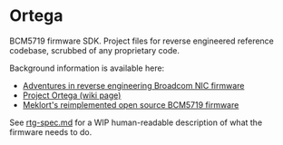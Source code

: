 # Ortega

BCM5719 firmware SDK. Project files for reverse engineered reference codebase,
scrubbed of any proprietary code.

Background information is available here:

- [Adventures in reverse engineering Broadcom NIC firmware](https://www.devever.net/~hl/ortega)
- [Project Ortega (wiki page)](https://wiki.raptorcs.com/wiki/Project_Ortega)
- [Meklort's reimplemented open source BCM5719 firmware](https://github.com/meklort/bcm5719-fw)

See [rtg-spec.md](./rtg-spec.md) for a WIP human-readable description of what
the firmware needs to do.
